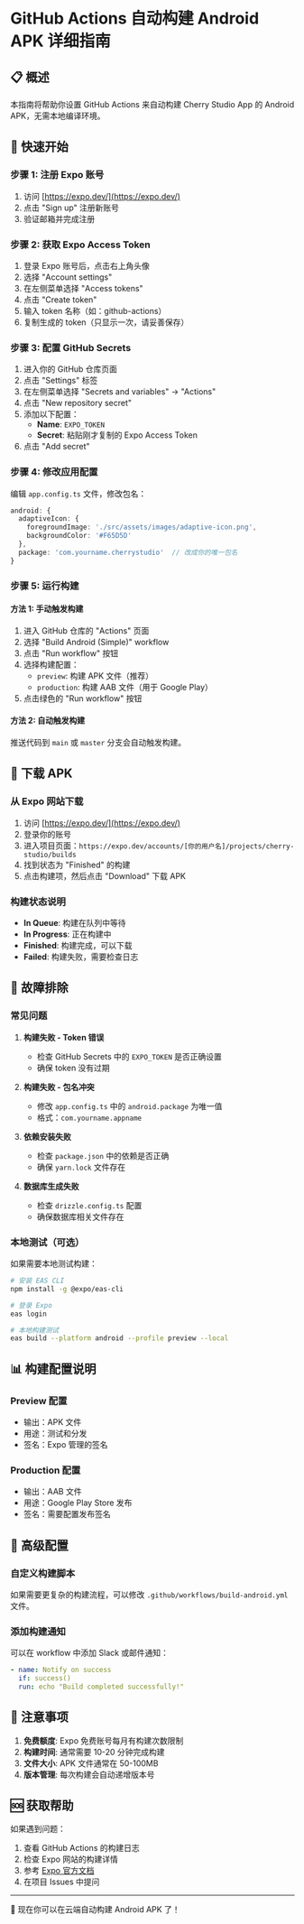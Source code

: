 # GitHub Actions 自动构建 Android APK 详细指南

## 📋 概述

本指南将帮助你设置 GitHub Actions 来自动构建 Cherry Studio App 的 Android APK，无需本地编译环境。

## 🚀 快速开始

### 步骤 1: 注册 Expo 账号

1. 访问 [https://expo.dev/](https://expo.dev/)
2. 点击 "Sign up" 注册新账号
3. 验证邮箱并完成注册

### 步骤 2: 获取 Expo Access Token

1. 登录 Expo 账号后，点击右上角头像
2. 选择 "Account settings"
3. 在左侧菜单选择 "Access tokens"
4. 点击 "Create token"
5. 输入 token 名称（如：github-actions）
6. 复制生成的 token（只显示一次，请妥善保存）

### 步骤 3: 配置 GitHub Secrets

1. 进入你的 GitHub 仓库页面
2. 点击 "Settings" 标签
3. 在左侧菜单选择 "Secrets and variables" → "Actions"
4. 点击 "New repository secret"
5. 添加以下配置：
   - **Name**: `EXPO_TOKEN`
   - **Secret**: 粘贴刚才复制的 Expo Access Token
6. 点击 "Add secret"

### 步骤 4: 修改应用配置

编辑 `app.config.ts` 文件，修改包名：

```typescript
android: {
  adaptiveIcon: {
    foregroundImage: './src/assets/images/adaptive-icon.png',
    backgroundColor: '#F65D5D'
  },
  package: 'com.yourname.cherrystudio'  // 改成你的唯一包名
}
```

### 步骤 5: 运行构建

#### 方法 1: 手动触发构建

1. 进入 GitHub 仓库的 "Actions" 页面
2. 选择 "Build Android (Simple)" workflow
3. 点击 "Run workflow" 按钮
4. 选择构建配置：
   - `preview`: 构建 APK 文件（推荐）
   - `production`: 构建 AAB 文件（用于 Google Play）
5. 点击绿色的 "Run workflow" 按钮

#### 方法 2: 自动触发构建

推送代码到 `main` 或 `master` 分支会自动触发构建。

## 📱 下载 APK

### 从 Expo 网站下载

1. 访问 [https://expo.dev/](https://expo.dev/)
2. 登录你的账号
3. 进入项目页面：`https://expo.dev/accounts/[你的用户名]/projects/cherry-studio/builds`
4. 找到状态为 "Finished" 的构建
5. 点击构建项，然后点击 "Download" 下载 APK

### 构建状态说明

- **In Queue**: 构建在队列中等待
- **In Progress**: 正在构建中
- **Finished**: 构建完成，可以下载
- **Failed**: 构建失败，需要检查日志

## 🔧 故障排除

### 常见问题

1. **构建失败 - Token 错误**
   - 检查 GitHub Secrets 中的 `EXPO_TOKEN` 是否正确设置
   - 确保 token 没有过期

2. **构建失败 - 包名冲突**
   - 修改 `app.config.ts` 中的 `android.package` 为唯一值
   - 格式：`com.yourname.appname`

3. **依赖安装失败**
   - 检查 `package.json` 中的依赖是否正确
   - 确保 `yarn.lock` 文件存在

4. **数据库生成失败**
   - 检查 `drizzle.config.ts` 配置
   - 确保数据库相关文件存在

### 本地测试（可选）

如果需要本地测试构建：

```bash
# 安装 EAS CLI
npm install -g @expo/eas-cli

# 登录 Expo
eas login

# 本地构建测试
eas build --platform android --profile preview --local
```

## 📊 构建配置说明

### Preview 配置
- 输出：APK 文件
- 用途：测试和分发
- 签名：Expo 管理的签名

### Production 配置
- 输出：AAB 文件
- 用途：Google Play Store 发布
- 签名：需要配置发布签名

## 🎯 高级配置

### 自定义构建脚本

如果需要更复杂的构建流程，可以修改 `.github/workflows/build-android.yml` 文件。

### 添加构建通知

可以在 workflow 中添加 Slack 或邮件通知：

```yaml
- name: Notify on success
  if: success()
  run: echo "Build completed successfully!"
```

## 📝 注意事项

1. **免费额度**: Expo 免费账号每月有构建次数限制
2. **构建时间**: 通常需要 10-20 分钟完成构建
3. **文件大小**: APK 文件通常在 50-100MB
4. **版本管理**: 每次构建会自动递增版本号

## 🆘 获取帮助

如果遇到问题：

1. 查看 GitHub Actions 的构建日志
2. 检查 Expo 网站的构建详情
3. 参考 [Expo 官方文档](https://docs.expo.dev/build/introduction/)
4. 在项目 Issues 中提问

---

🎉 现在你可以在云端自动构建 Android APK 了！
